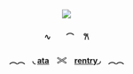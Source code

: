 ##### <p align="center"> ![](https://media.tenor.com/dKWwfQgs9KoAAAAj/enstars.gif)
####  <p align="center">∿　　⌒　      𐙚
####  <p align="center">︵︵ ⠀◟ [ata](https://valkyrie.atabook.org)　𓏵　[rentry](https://rentry.co/grotesque-doll)◞ ⠀︵︵
####  <p align="center"> 
